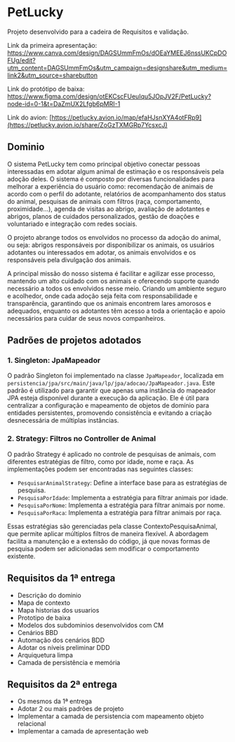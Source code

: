 # PetLucky
Projeto desenvolvido para a cadeira de Requisitos e validação.

Link da primeira apresentação: https://www.canva.com/design/DAGSUmmFmOs/dOEaYMEEJ6nssUKCpDOFUg/edit?utm_content=DAGSUmmFmOs&utm_campaign=designshare&utm_medium=link2&utm_source=sharebutton

Link do protótipo de baixa: https://www.figma.com/design/otEKCscFUeuIqu5JOpJV2F/PetLucky?node-id=0-1&t=DaZmUX2Lfgb6pMRI-1

Link do avion: [https://petlucky.avion.io/map/efaHJsnXYA4otFRp9](https://petlucky.avion.io/share/ZoGzTXMGRp7YcsxcJ)

## Dominio
O sistema PetLucky tem como principal objetivo conectar pessoas interessadas em adotar algum animal de estimação e os responsáveis pela adoção deles. O sistema é composto por diversas funcionalidades para melhorar a experiência do usuário como: recomendação de animais de acordo com o perfil do adotante, relatórios de acompanhamento dos status do animal, pesquisas de animais com filtros (raça, comportamento, proximidade...), agenda de visitas ao abrigo, avaliação de adotantes e abrigos, planos de cuidados personalizados, gestão de doações e voluntariado e integração com redes sociais.

O projeto abrange todos os envolvidos no processo da adoção do animal, ou seja: abrigos responsáveis por disponibilizar os animais, os usuários adotantes ou interessados em adotar, os animais envolvidos e os responsáveis pela divulgação dos animais.

A principal missão do nosso sistema é facilitar e agilizar esse processo, mantendo um alto cuidado com os animais e oferecendo suporte quando necessário a todos os envolvidos nesse meio. Criando um ambiente seguro e acolhedor, onde cada adoção seja feita com responsabilidade e transparência, garantindo que os animais encontrem lares amorosos e adequados, enquanto os adotantes têm acesso a toda a orientação e apoio necessários para cuidar de seus novos companheiros.

## Padrões de projetos adotados
### 1. Singleton: JpaMapeador
O padrão Singleton foi implementado na classe ```JpaMapeador```, localizada em ```persistencia/jpa/src/main/java/lp/jpa/adocao/JpaMapeador.java```. Este padrão é utilizado para garantir que apenas uma instância do mapeador JPA esteja disponível durante a execução da aplicação. Ele é útil para centralizar a configuração e mapeamento de objetos de domínio para entidades persistentes, promovendo consistência e evitando a criação desnecessária de múltiplas instâncias.

### 2. Strategy: Filtros no Controller de Animal
O padrão Strategy é aplicado no controle de pesquisas de animais, com diferentes estratégias de filtro, como por idade, nome e raça. As implementações podem ser encontradas nas seguintes classes:

- ```PesquisarAnimalStrategy```: Define a interface base para as estratégias de pesquisa.
- ```PesquisaPorIdade```: Implementa a estratégia para filtrar animais por idade.
- ```PesquisaPorNome```: Implementa a estratégia para filtrar animais por nome.
- ```PesquisaPorRaca```: Implementa a estratégia para filtrar animais por raça.

Essas estratégias são gerenciadas pela classe ContextoPesquisaAnimal, que permite aplicar múltiplos filtros de maneira flexível. A abordagem facilita a manutenção e a extensão do código, já que novas formas de pesquisa podem ser adicionadas sem modificar o comportamento existente.

## Requisitos da 1ª entrega
- Descrição do dominio
- Mapa de contexto
- Mapa historias dos usuarios
- Prototipo de baixa
- Modelos dos subdominios desenvolvidos com CM
- Cenários BBD
- Automação dos cenários BDD
- Adotar os níveis preliminar DDD
- Arquiquetura limpa
- Camada de persistência e memória

## Requisitos da 2ª entrega
- Os mesmos da 1ª entrega 
- Adotar 2 ou mais padrões de projeto
- Implementar a camada de persistencia com mapeamento objeto relacional
- Implementar a camada de apresentação web
